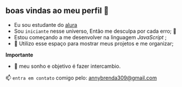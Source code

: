 ## boas vindas ao meu perfil 👋

- Eu sou estudante do [alura](https://ww.alura.com.br)
- Sou `iniciante` nesse universo, Então me desculpa por cada erro; 🧡 
 - Estou começando a me desenvolver na linguagem _JavaScript_ ;
- 🌱 Utilizo esse espaço para mostrar meus projetos e me organizar;

 **Importante** 
 
 - 💭 meu sonho e objetivo é fazer intercambio.
   
  📫 `entra em contato` comigo pelo: annybrenda309@gmail.com 

